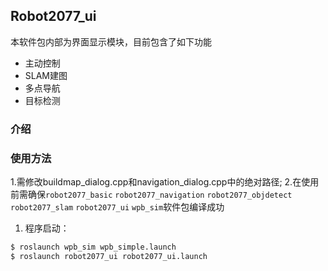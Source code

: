 ## Robot2077_ui

本软件包内部为界面显示模块，目前包含了如下功能

- 主动控制
- SLAM建图
- 多点导航
- 目标检测

### 介绍



### 使用方法

1.需修改buildmap_dialog.cpp和navigation_dialog.cpp中的绝对路径;
2.在使用前需确保`robot2077_basic` `robot2077_navigation` `robot2077_objdetect` `robot2077_slam` `robot2077_ui` `wpb_sim`软件包编译成功

1. 程序启动：

```sh
$ roslaunch wpb_sim wpb_simple.launch
$ roslaunch robot2077_ui robot2077_ui.launch
```
